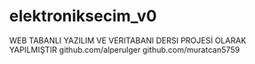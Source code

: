 # elektroniksecim_v0
WEB TABANLI YAZILIM VE VERITABANI DERSI PROJESİ OLARAK YAPILMIŞTIR
github.com/alperulger
github.com/muratcan5759
